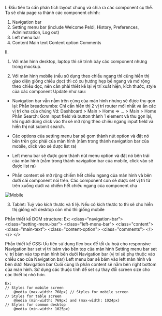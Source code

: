 I. Đầu tiên ta cần phân tích layout chung và chia ra các component cụ thể. 
Ta sẽ chia page ra thành các component chính:
1. Navigation bar
2. Setting menu bar (include Welcome Peldi, History, Preferences, Adminstration, Log out)
3. Left menu bar
4. Content
    Main text
    Content option
    Comments

II.
 1. Với màn hình desktop, laptop thì sẽ trình bày các component nhưng trong mockup.

 2. Với màn hình mobile (nếu sử dụng theo chiều ngang thì cũng hiển thị giao diện giống chiều dọc) thì có xu hướng hẹp bề ngang và mở rộng theo chiều dọc, nên cần phải  thiết kế lại vị trí xuất hiện, kích thước, style của các component
Update như sau:
- Navigation bar vẫn nằm trên cùng của màn hình nhưng sẽ được thu gọn lại:
    Phần breadcrumbs: Chỉ cần hiển thị 2 vị trí router mới nhất và ẩn các vị trí cha của chúng
    Vd: Dashboard > Main > Home  => ... > Main > Home
    Phần Search: Gom input field và button thành 1 element và thu gọn lại, khi người dùng click vào thì sẽ mở rộng theo chiều ngang input field và hiển thị nút submit search.

- Các options của setting menu bar sẽ gom thành nút option và đặt nó bên trên góc phải của màn hình (nằm trong thành navigation bar của mobile, click vào sẽ được list ra)

- Left menu bar sẽ được gom thành nút menu option và đặt nó bên trái của màn hình (nằm trong thành navigation bar của mobile, click vào sẽ được list ra)

- Phần content sẽ mở rộng chiếm hết chiều ngang của màn hình và bên dưới cái component nói trên. Các component con sẽ được set vị trí từ trên xuống dưới và chiếm hết chiều ngang của component cha

![Mobile](https://github.com/hung73cs/Test/assets/46376034/24d9b0aa-8994-46b6-805f-fea45859c6c0)

 3. Tablet: Tuỳ vào kích thước và tỉ lệ. Nếu có kích thước to thì sẽ cho hiển thị giống với desktop còn nhỏ thì giống mobile

Phần thiết kế DOM structure:
    Ex:
    <html>
        <body>
            <class="navigation-bar">
            <class="setting-menu-bar">
            <class="left-menu-bar">
            <class="content">
                <class="main-text">
                <class="content-option">
                <class="comments">
            </>
        </>
    </>

Phần thiết kế CSS:
    Ưu tiên sử dụng flex box để tối ưu hoá cho responsive
    Navigation bar set vị trí bám vào bên top của màn hình
    Setting menu bar set vị trí bám vào top màn hình bên dưới Navigation bar (vị trí sẽ phụ thuộc vào chiều cao của Navigation bar)
    Left menu bar sẽ bám vào left màn hình và bên dưới Navigation bar
    Cuối cùng là phần content sẽ nằm bên right bottom của màn hình.
Sử dụng các thuộc tính để set sự thay đổi screen size cho các thiết bị nhỏ hơn.

    Ex: 
    // Styles for mobile screen
        @media (max-width: 768px) // Styles for mobile screen
    // Styles for table screen
        @media (min-width: 769px) and (max-width: 1024px)
    // Styles for common desktop
        @media (min-width: 1025px)

